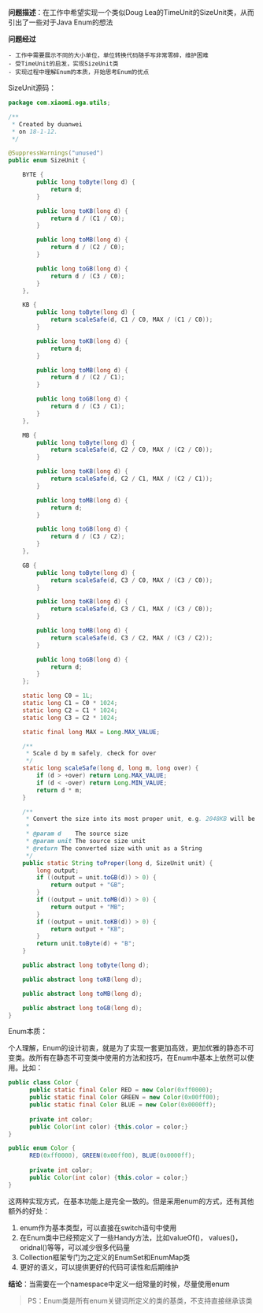 **问题描述**：在工作中希望实现一个类似Doug Lea的TimeUnit的SizeUnit类，从而引出了一些对于Java Enum的想法

**问题经过**

	- 工作中需要展示不同的大小单位，单位转换代码随手写非常零碎，维护困难
	- 受TimeUnit的启发，实现SizeUnit类
	- 实现过程中理解Enum的本质，开始思考Enum的优点
	
SizeUnit源码：

```java
package com.xiaomi.oga.utils;

/**
 * Created by duanwei
 * on 18-1-12.
 */

@SuppressWarnings("unused")
public enum SizeUnit {

    BYTE {
        public long toByte(long d) {
            return d;
        }

        public long toKB(long d) {
            return d / (C1 / C0);
        }

        public long toMB(long d) {
            return d / (C2 / C0);
        }

        public long toGB(long d) {
            return d / (C3 / C0);
        }
    },

    KB {
        public long toByte(long d) {
            return scaleSafe(d, C1 / C0, MAX / (C1 / C0));
        }

        public long toKB(long d) {
            return d;
        }

        public long toMB(long d) {
            return d / (C2 / C1);
        }

        public long toGB(long d) {
            return d / (C3 / C1);
        }
    },

    MB {
        public long toByte(long d) {
            return scaleSafe(d, C2 / C0, MAX / (C2 / C0));
        }

        public long toKB(long d) {
            return scaleSafe(d, C2 / C1, MAX / (C2 / C1));
        }

        public long toMB(long d) {
            return d;
        }

        public long toGB(long d) {
            return d / (C3 / C2);
        }
    },

    GB {
        public long toByte(long d) {
            return scaleSafe(d, C3 / C0, MAX / (C3 / C0));
        }

        public long toKB(long d) {
            return scaleSafe(d, C3 / C1, MAX / (C3 / C0));
        }

        public long toMB(long d) {
            return scaleSafe(d, C3 / C2, MAX / (C3 / C2));
        }

        public long toGB(long d) {
            return d;
        }
    };

    static long C0 = 1L;
    static long C1 = C0 * 1024;
    static long C2 = C1 * 1024;
    static long C3 = C2 * 1024;

    static final long MAX = Long.MAX_VALUE;

    /**
     * Scale d by m safely, check for over
     */
    static long scaleSafe(long d, long m, long over) {
        if (d > +over) return Long.MAX_VALUE;
        if (d < -over) return Long.MIN_VALUE;
        return d * m;
    }

    /**
     * Convert the size into its most proper unit, e.g. 2048KB will be converted into 2MB
     *
     * @param d    The source size
     * @param unit The source size unit
     * @return The converted size with unit as a String
     */
    public static String toProper(long d, SizeUnit unit) {
        long output;
        if ((output = unit.toGB(d)) > 0) {
            return output + "GB";
        }
        if ((output = unit.toMB(d)) > 0) {
            return output + "MB";
        }
        if ((output = unit.toKB(d)) > 0) {
            return output + "KB";
        }
        return unit.toByte(d) + "B";
    }

    public abstract long toByte(long d);

    public abstract long toKB(long d);

    public abstract long toMB(long d);

    public abstract long toGB(long d);
}

```

Enum本质：

个人理解，Enum的设计初衷，就是为了实现一套更加高效，更加优雅的静态不可变类。故所有在静态不可变类中使用的方法和技巧，在Enum中基本上依然可以使用。比如：

```java
public class Color {
      public static final Color RED = new Color(0xff0000);
      public static final Color GREEN = new Color(0x00ff00);
      public static final Color BLUE = new Color(0x0000ff);
      
      private int color;
      public Color(int color) {this.color = color;}
}

public enum Color {
      RED(0xff0000), GREEN(0x00ff00), BLUE(0x0000ff);
      
      private int color;
      public Color(int color) {this.color = color;}
}
```

这两种实现方式，在基本功能上是完全一致的。但是采用enum的方式，还有其他额外的好处：

1. enum作为基本类型，可以直接在switch语句中使用
2. 在Enum类中已经预定义了一些Handy方法，比如valueOf()， values()，oridnal()等等，可以减少很多代码量
3. Collection框架专门为之定义的EnumSet和EnumMap类
4. 更好的语义，可以提供更好的代码可读性和后期维护

**结论**：当需要在一个namespace中定义一组常量的时候，尽量使用enum

> PS：Enum类是所有enum关键词所定义的类的基类，不支持直接继承该类







